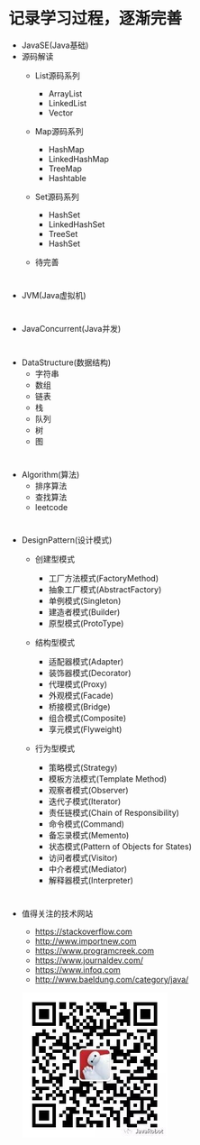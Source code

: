 # **记录学习过程，逐渐完善**

- JavaSE(Java基础) 
- 源码解读
    - List源码系列
        - ArrayList
        - LinkedList
        - Vector
        
    - Map源码系列    
        - HashMap
        - LinkedHashMap
        - TreeMap
        - Hashtable
        
    - Set源码系列    
        - HashSet
        - LinkedHashSet
        - TreeSet
        - HashSet
        
    - 待完善
#
- JVM(Java虚拟机)
#
- JavaConcurrent(Java并发)
#
- DataStructure(数据结构)
    - 字符串
    - 数组
    - 链表
    - 栈
    - 队列
    - 树
    - 图
#
- Algorithm(算法)
    - 排序算法
    - 查找算法
    - leetcode
#
- DesignPattern(设计模式)
    - 创建型模式
        - 工厂方法模式(FactoryMethod)
        - 抽象工厂模式(AbstractFactory)
        - 单例模式(Singleton)
        - 建造者模式(Builder)
        - 原型模式(ProtoType)
        
    - 结构型模式
        - 适配器模式(Adapter)
    	- 装饰器模式(Decorator)
    	- 代理模式(Proxy)
    	- 外观模式(Facade)
    	- 桥接模式(Bridge)
    	- 组合模式(Composite)
    	- 享元模式(Flyweight)
    - 行为型模式
        - 策略模式(Strategy)
        - 模板方法模式(Template Method)
        - 观察者模式(Observer)
        - 迭代子模式(Iterator)
        - 责任链模式(Chain of Responsibility)
        - 命令模式(Command)
        - 备忘录模式(Memento)
        - 状态模式(Pattern of Objects for States)
        - 访问者模式(Visitor)
        - 中介者模式(Mediator)
        - 解释器模式(Interpreter)
#

- 值得关注的技术网站
    - https://stackoverflow.com  
    - http://www.importnew.com  
    - https://www.programcreek.com  
    - https://www.journaldev.com/  
    - https://www.infoq.com  
    - http://www.baeldung.com/category/java/
    
    
    ![](https://github.com/tsfeng/JavaRobot/raw/master/src/main/resources/8cm.jpg)